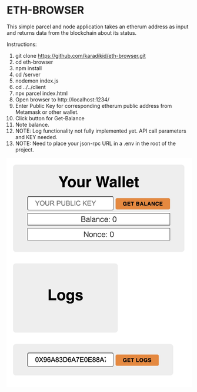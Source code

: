 # ETH-BROWSER
This simple parcel and node application takes an etherum address as input and returns data from the blockchain about its status.

Instructions:
1. git clone https://github.com/karadikid/eth-browser.git
2. cd eth-browser
3. npm install
4. cd /server
5. nodemon index.js
6. cd ../../client
7. npx parcel index.html 
8. Open browser to http://localhost:1234/
9. Enter Public Key for corresponding etherum public address from Metamask or other wallet.
10. Click button for Get-Balance
11. Note balance.
12. NOTE: Log functionality not fully implemented yet. API call parameters and KEY needed.
13. NOTE: Need to place your json-rpc URL in a .env in the root of the project.

![Web Page](FrontEnd-Screenshot.jpg)
